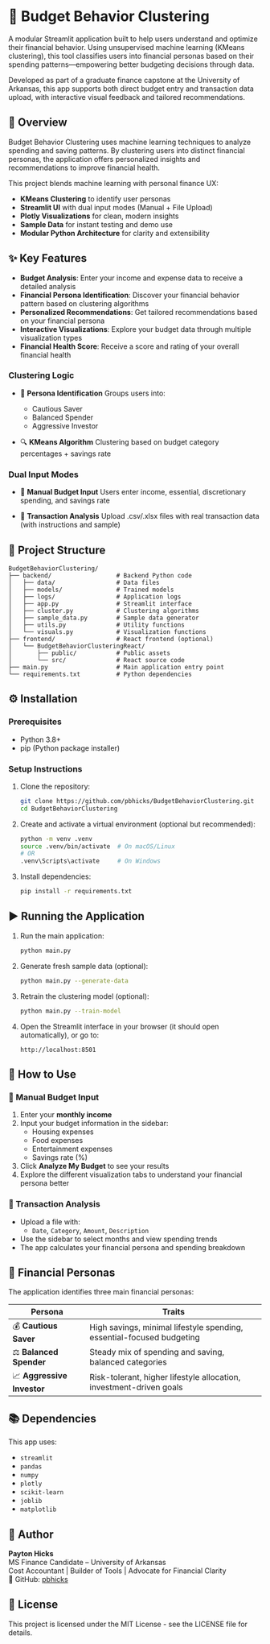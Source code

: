 # 💸 Budget Behavior Clustering

A modular Streamlit application built to help users understand and optimize their financial behavior. Using unsupervised machine learning (KMeans clustering), this tool classifies users into financial personas based on their spending patterns—empowering better budgeting decisions through data.

Developed as part of a graduate finance capstone at the University of Arkansas, this app supports both direct budget entry and transaction data upload, with interactive visual feedback and tailored recommendations.

## 🧠 Overview

Budget Behavior Clustering uses machine learning techniques to analyze spending and saving patterns. By clustering users into distinct financial personas, the application offers personalized insights and recommendations to improve financial health.

This project blends machine learning with personal finance UX:

* **KMeans Clustering** to identify user personas
* **Streamlit UI** with dual input modes (Manual + File Upload)
* **Plotly Visualizations** for clean, modern insights
* **Sample Data** for instant testing and demo use
* **Modular Python Architecture** for clarity and extensibility

## ✨ Key Features

- **Budget Analysis**: Enter your income and expense data to receive a detailed analysis
- **Financial Persona Identification**: Discover your financial behavior pattern based on clustering algorithms
- **Personalized Recommendations**: Get tailored recommendations based on your financial persona
- **Interactive Visualizations**: Explore your budget data through multiple visualization types
- **Financial Health Score**: Receive a score and rating of your overall financial health

### Clustering Logic

* 🧠 **Persona Identification**
  Groups users into:

  * Cautious Saver
  * Balanced Spender
  * Aggressive Investor

* 🔍 **KMeans Algorithm**
  Clustering based on budget category percentages + savings rate

### Dual Input Modes

* 📝 **Manual Budget Input**
  Users enter income, essential, discretionary spending, and savings rate

* 📁 **Transaction Analysis**
  Upload .csv/.xlsx files with real transaction data (with instructions and sample)

## 🔧 Project Structure

```
BudgetBehaviorClustering/
├── backend/                  # Backend Python code
│   ├── data/                 # Data files
│   ├── models/               # Trained models
│   ├── logs/                 # Application logs
│   ├── app.py                # Streamlit interface
│   ├── cluster.py            # Clustering algorithms
│   ├── sample_data.py        # Sample data generator
│   ├── utils.py              # Utility functions
│   └── visuals.py            # Visualization functions
├── frontend/                 # React frontend (optional)
│   └── BudgetBehaviorClusteringReact/
│       ├── public/           # Public assets
│       └── src/              # React source code
├── main.py                   # Main application entry point
└── requirements.txt          # Python dependencies
```

## ⚙️ Installation

### Prerequisites

* Python 3.8+
* pip (Python package installer)

### Setup Instructions

1. Clone the repository:
   ```bash
   git clone https://github.com/pbhicks/BudgetBehaviorClustering.git
   cd BudgetBehaviorClustering
   ```

2. Create and activate a virtual environment (optional but recommended):
   ```bash
   python -m venv .venv
   source .venv/bin/activate  # On macOS/Linux
   # OR
   .venv\Scripts\activate     # On Windows
   ```

3. Install dependencies:
   ```bash
   pip install -r requirements.txt
   ```

## ▶️ Running the Application

1. Run the main application:
   ```bash
   python main.py
   ```

2. Generate fresh sample data (optional):
   ```bash
   python main.py --generate-data
   ```

3. Retrain the clustering model (optional):
   ```bash
   python main.py --train-model
   ```

4. Open the Streamlit interface in your browser (it should open automatically), or go to:
   ```
   http://localhost:8501
   ```

## 💼 How to Use

### 🧾 Manual Budget Input

1. Enter your **monthly income**
2. Input your budget information in the sidebar:
   - Housing expenses
   - Food expenses
   - Entertainment expenses 
   - Savings rate (%)
3. Click **Analyze My Budget** to see your results
4. Explore the different visualization tabs to understand your financial persona better

### 📂 Transaction Analysis

* Upload a file with:
  * `Date`, `Category`, `Amount`, `Description`
* Use the sidebar to select months and view spending trends
* The app calculates your financial persona and spending breakdown

## 💼 Financial Personas

The application identifies three main financial personas:

| Persona                | Traits                                                                |
| ---------------------- | --------------------------------------------------------------------- |
| 💰 **Cautious Saver**  | High savings, minimal lifestyle spending, essential-focused budgeting |
| ⚖️ **Balanced Spender**| Steady mix of spending and saving, balanced categories                |
| 📈 **Aggressive Investor** | Risk-tolerant, higher lifestyle allocation, investment-driven goals|

## 📚 Dependencies

This app uses:
* `streamlit`
* `pandas`
* `numpy`
* `plotly`
* `scikit-learn`
* `joblib`
* `matplotlib`

## 👤 Author

**Payton Hicks**  
MS Finance Candidate – University of Arkansas  
Cost Accountant | Builder of Tools | Advocate for Financial Clarity  
📍 GitHub: [pbhicks](https://github.com/pbhicks)

## 📜 License

This project is licensed under the MIT License - see the LICENSE file for details.